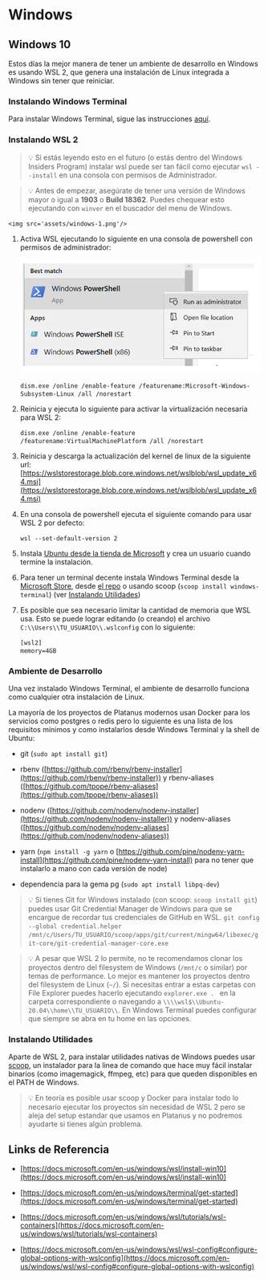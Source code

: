 # Windows

## Windows 10

Estos días la mejor manera de tener un ambiente de desarrollo en Windows es usando WSL 2, que genera una instalación de Linux integrada a Windows sin tener que reiniciar.

### Instalando Windows Terminal

Para instalar Windows Terminal, sigue las instrucciones [aquí](https://docs.microsoft.com/en-us/windows/terminal/get-started).

### Instalando WSL 2

> 💡 Si estás leyendo esto en el futuro (o estás dentro del Windows Insiders Program) instalar wsl puede ser tan fácil como ejecutar `wsl --install` en una consola con permisos de Administrador.

> 💡 Antes de empezar, asegúrate de tener una versión de Windows mayor o igual a **1903** o **Build 18362**. Puedes chequear esto ejecutando con `winver` en el buscador del menu de Windows.

    <img src='assets/windows-1.png'/>

1. Activa WSL ejecutando lo siguiente en una consola de powershell con permisos de administrador:

    <img src='assets/windows-2.png'/>

    ```plain text
    dism.exe /online /enable-feature /featurename:Microsoft-Windows-Subsystem-Linux /all /norestart
    ```

1. Reinicia y ejecuta lo siguiente para activar la virtualización necesaria para WSL 2:

    ```plain text
    dism.exe /online /enable-feature /featurename:VirtualMachinePlatform /all /norestart
    ```

1. Reinicia y descarga la actualización del kernel de linux de la siguiente url:
[https://wslstorestorage.blob.core.windows.net/wslblob/wsl_update_x64.msi](https://wslstorestorage.blob.core.windows.net/wslblob/wsl_update_x64.msi)

1. En una consola de powershell ejecuta el siguiente comando para usar WSL 2 por defecto:

    ```plain text
    wsl --set-default-version 2
    ```

1. Instala [Ubuntu desde la tienda de Microsoft](https://www.microsoft.com/store/apps/9n6svws3rx71) y crea un usuario cuando termine la instalación.

1. Para tener un terminal decente instala Windows Terminal desde la [Microsoft Store](https://aka.ms/terminal), desde [el repo](https://github.com/microsoft/terminal/releases) o usando scoop (`scoop install windows-terminal`) (ver [Instalando Utilidades](https://www.notion.so/platanus/Windows-a7204bb1aa4f4af597c4cb39fda4df6d#instalando-utilidades))

1. Es posible que sea necesario limitar la cantidad de memoria que WSL usa. Esto se puede lograr editando (o creando) el archivo `C:\\Users\\TU_USUARIO\\.wslconfig` con lo siguiente:

    ```plain text
    [wsl2]
    memory=4GB
    ```

### Ambiente de Desarrollo

Una vez instalado Windows Terminal, el ambiente de desarrollo funciona como cualquier otra instalación de Linux.

La mayoría de los proyectos de Platanus modernos usan Docker para los servicios como postgres o redis pero lo siguiente es una lista de los requisitos mínimos y como instalarlos desde Windows Terminal y la shell de Ubuntu:

* git (`sudo apt install git`)

* rbenv ([https://github.com/rbenv/rbenv-installer](https://github.com/rbenv/rbenv-installer)) y rbenv-aliases ([https://github.com/tpope/rbenv-aliases](https://github.com/tpope/rbenv-aliases))

* nodenv ([https://github.com/nodenv/nodenv-installer](https://github.com/nodenv/nodenv-installer)) y nodenv-aliases ([https://github.com/nodenv/nodenv-aliases](https://github.com/nodenv/nodenv-aliases))

* yarn (`npm install -g yarn` o [https://github.com/pine/nodenv-yarn-install](https://github.com/pine/nodenv-yarn-install) para no tener que instalarlo a mano con cada versión de node)

* dependencia para la gema pg (`sudo apt install libpq-dev`)

> 💡 Si tienes Git for Windows instalado (con scoop: `scoop install git`) puedes usar Git Credential Manager de Windows para que se encargue de recordar tus credenciales de GitHub en WSL.
`git config --global credential.helper /mnt/c/Users/TU_USUARIO/scoop/apps/git/current/mingw64/libexec/git-core/git-credential-manager-core.exe`

> 💡 A pesar que WSL 2 lo permite, no te recomendamos clonar los proyectos dentro del filesystem de Windows (`/mnt/c` o similar) por temas de performance. Lo mejor es mantener los proyectos dentro del filesystem de Linux (`~/`). Si necesitas entrar a estas carpetas con File Explorer puedes hacerlo ejecutando `explorer.exe . ` en la carpeta correspondiente o navegando a `\\\\wsl$\\Ubuntu-20.04\\home\\TU_USUARIO\\`. En Windows Terminal puedes configurar que siempre se abra en tu home en las opciones.

### Instalando Utilidades

Aparte de WSL 2, para instalar utilidades nativas de Windows puedes usar [scoop](https://scoop.sh/), un instalador para la linea de comando que hace muy fácil instalar binarios (como imagemagick, ffmpeg, etc) para que queden disponibles en el PATH de Windows.

> 💡 En teoría es posible usar scoop y Docker para instalar todo lo necesario ejecutar los proyectos sin necesidad de WSL 2 pero se aleja del setup estandar que usamos en Platanus y no podremos ayudarte si tienes algún problema.

## Links de Referencia

* [https://docs.microsoft.com/en-us/windows/wsl/install-win10](https://docs.microsoft.com/en-us/windows/wsl/install-win10)

* [https://docs.microsoft.com/en-us/windows/terminal/get-started](https://docs.microsoft.com/en-us/windows/terminal/get-started)

* [https://docs.microsoft.com/en-us/windows/wsl/tutorials/wsl-containers](https://docs.microsoft.com/en-us/windows/wsl/tutorials/wsl-containers)

* [https://docs.microsoft.com/en-us/windows/wsl/wsl-config#configure-global-options-with-wslconfig](https://docs.microsoft.com/en-us/windows/wsl/wsl-config#configure-global-options-with-wslconfig)


